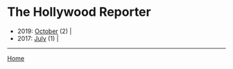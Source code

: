 # The Hollywood Reporter

  * 2019: 
      [October](./the-hollywood-reporter-2019-10.md) (2) | 
  * 2017: 
      [July](./the-hollywood-reporter-2017-07.md) (1) | 

----

[Home](../)
